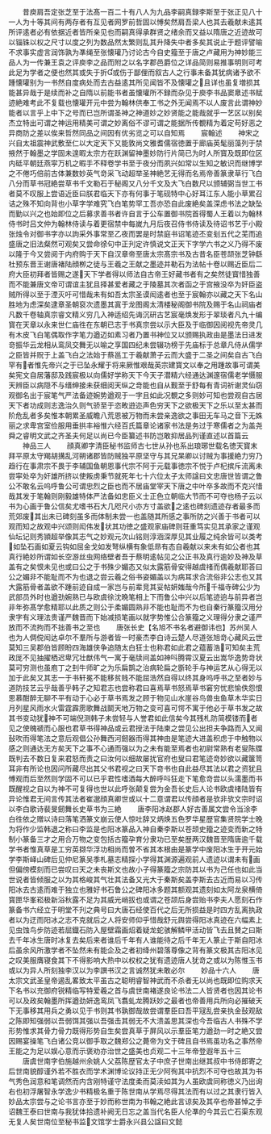 <!-- { "loadSidebar": true } -->
　　昔庾肩吾定张芝至于法髙一百二十有八人为九品李嗣真録李斯至于张正见八十一人为十等其间有两存者有互见者网罗前哲固以愽矣然肩吾梁人也其去羲献未逺其所评逺者必有依据近者皆所亲见也而嗣真得承群贤之绪余而又益以隋唐之近迹故可以锱铢以权之尺寸以度之列为数品然太繁则乱其升降失中者多矣其说止于题评譬喻不求事实虚言润饰孰为凖绳至张懐瓘乃讨论古今自史籀至于唐之卢藏用为神妙能三品人为一传兼王袁之评庾李之品而附之以名字郡邑爵位之详品简则易推事明则可考此足为学者之便也然其或失于折或伤于鄙俚而叙古人之行事未备其犹病诸予欲不踵懐瓘别为一书然自度病处而去古益逺其所见闻皆不及懐瓘之且详也虽复増损其能甚异哉于是续而补之自隋以前能书者虽懐瓘所不録而杂见于庾李书品窦臮述书赋迹絶难考此不复载也懐瓘开元中尝为翰林供奉工书之外无闻焉不以人废言此谓神妙能者以言乎上中下之号而已岂所谓圣神之神道妙之妙贤能之能哉就乎一艺区以别矣杰立特出可谓之神运用精美可谓之妙离俗不谬可谓之能据所传覩精为着定苟好恶之异商防之差以俟来哲然同品之间因有优劣览之可以自知焉
　　宸翰述
　　神宋之兴自太祖震神武敷至仁以大定天下又能敦尚文雅耆儒宿徳置于廊庙英髦丽藻列于禁掖然于翰墨之学固未遑暇太宗方在跃渊留神墨妙防行片简已为时人所寳及既即位区内砥平朝廷燕寜万机之暇手不释卷学书至于夜分而夙兴如常以生知之敏识而继博学之不倦巧倍前古体兼数妙英气竒采飞动超举圣神絶艺无得而名焉帝善篆隶草行飞白八分而草书冠絶尝草书千文勒石于秘阁又八分千文及大飞白数尺以颁辅弼当世工书者莫不叹服上尝语近臣曰朕君临天下亦有何事于笔砚特中心好耳江东人能小草累召诘之殊不知向背也小草字学难究飞白笔势罕工吾亦恐自此废絶矣盖深虑书法之缺坠而勤以兴之也始即位之后募求善书者许自言于公车置御书院首得蜀人王着以为翰林侍书时吕文仲为翰林侍读与着更宿禁中每嵗九月后夜召侍书侍读及待诏书艺于小殿张烛令对御书字亦以訽采外事常至乙夜而罢是时禁庭书诏笔迹丕变刬五代之芜而追盛唐之旧法粲然可观矣又尝命徐句中正刋定许慎说文正天下字学六书之义乃得不废以隆于今又尝阅于内府购于天下自汉章帝至唐太宗髙宗书及古昔名臣苍颉张芝钟繇杜预东晋王谢唐褚陆顔栁之徒与王羲之王献之墨迹并勒石为法帖十卷以赐近臣后二府大臣初拜者皆赐之遂天下学者得以师法自古帝王好藏书者有之矣然徒寳惜独善而不能兼唐文帝可谓谊主犹且择甚爱者藏之于陵墓其次者函之于宫掖没卒为奸臣盗贼所得以至于湮灭吁可惜哉未有如吾太宗圣谟闳逺者也至于宸翰亦以藏之天下名山胜地为虑深矣逮章圣朝裒次遗墨其寘于龙图阁太清楼秘阁御书院及赐于名山祠庙者凡数千卷轴真宗睿文精义穷几入神适绍先诲沉研古艺宸毫焕发形于翠琰者凡九十编寳在天章以永来世仁庙徃在东朝已志于书真宗尝以示大臣及于临御因阅视先帝灵几有木皮飞白笔偶取作字笔力遒迈如素习者乃置书神位又以颁赐执政由是墨法日进发竒振华云龙相从鸾凤交舞无以喻之享国四纪未尝辍功榜于先庙标于总章凡侍从儒学之臣皆并贶于上盖飞白之法始于蔡邕工于羲献萧子云而大盛于二圣之间矣自古飞白罕有者惟先帝兴之于已坠永耀于将来厥惟艰哉英宗建寳文以奉之用踵故事可谓美矣宪文自居藩邸及践宸极以向儒好学称天下今天子潜精六经通达渊邃宿儒老学慑服天辨臣以病隠不与缙绅接未获细阅天纵之竒能也自从觐至于舒每有青词祈谢灵仙窃观御名出于宸笔气严法备迹婉势遒观于一字且如此况覩之多则妙可知也尝观自古居天下者功成则志逸治久则气骄至于恣畋逰迩声色穷天下之欲极天下之乐以至太甚而阶危乱者多矣惟本朝累圣威瞻八荒恩被万物而未尝亲逸欲之事田无车马之音下无姝丽之求卑宫室俭服用垂拱丰裕惟六经百氏篇章论诸家书法是务过于寒儒者之为盖尧舜之睿明文武之齐圣夫何足以尚已今臣纂述书防岂敢抑居品列谨直述以首篇云
　　神品三人
　　顔真卿字清臣秘书监师古七世从孙也系出琅琊世载名徳天寳末拜平原太守羯胡搆乱河朔诸郡皆防贼独平原坚守与其兄杲卿以讨贼为事援絶力穷乃趋行在事肃宗不畏于李辅国鱼朝恩事代宗不阿于元载事徳宗不悦于卢杞摈斥流离未尝寜处卒为奸雄所挤以使叛虏秉节就死年七十六位太子太师諡曰文忠唐世皆谓之鲁公不敢名云呜呼鲁公可谓忠烈之臣也而不居庙堂宰天下唐之中叶卒多故而不克兴惜哉其发于笔翰则刚毅雄特体严法备如忠臣义士正色立朝临大节而不可夺也杨子云以书为心画于鲁公信矣尤嗜书石大几咫尺小亦方寸盖欲之逺也碑刻遗迹存者最多而荒郊废其出未已碑刻虽多而体制未尝一也盖随其所感之事所防之兴善于书者可以观而知之故观中兴颂则闳伟发状其功徳之盛观家庙碑则荘重笃实见其承家之谨观仙坛记则秀頴超举像其志气之妙观元次山铭则淳涵深厚见其业履之纯余皆可以类考如坠石画如夏云钩如屈金戈如发弩纵横有象低昻有态自羲献以来未有如公者也其真行絶妙所谓如长空游丝虫网络壁者吾于蔡明逺帖见之公正书及真行逾妙及神及草盖有之矣恨未见也或曰公之于书殊少媚态又似太露筋骨安得越虞禇而偶羲献耶荅曰公之媚非不能耻而不为也退之尝云羲之俗书姿媚盖以为病耳求合流俗非公志也又其大露筋骨者盖欲不踵前迹自成一家岂与前辈竞其妥帖妍媸哉今所千福寺碑公少为武部员外时也遒劲婉熟已与欧虞徐沈晩笔相上下而鲁公中兴以后笔迹逈与前异者岂非年弥髙学愈精耶以此质之则公于柔媚圆熟非不能也耻而不为也自秦行篆籀汉用分隶字有义理法贵谨严魏晋而下始减损笔画以就字势惟公合篆籀之义理得分隶之谨严放而不流拘而不拙善书之至也
　　唐张长史【名旭不书名者避御讳也】苏州吴人也为人倜傥闳达卓尔不羣所与游者皆一时豪杰李白诗云楚人尽道张旭竒心藏风云世莫知三吴郡伯皆顾盼四海雄侠争追随太白狂士也称君如此君之蕴蓄浩可知矣主荒政厐不见抽擢栖迟卑冗壮猷伟气一寓于毫牍间盖如神呌腾霄汉夏云出嵩华逸势竒状莫可穷测也虽庖丁之刲牛师旷之为乐扁鹊之治病轮扁之斵轮手与神运艺从心得无以加于此矣又其志一于书轩冕不能移贫贱不能屈浩然自得以终其身呜呼书之至者妙与道防技艺云乎哉善乎韩子之知君志也尝称君曰喜焉草书怒焉草书窘穷忧悲愉佚怨恨思慕酣醉无聊不平有动于心必于草书焉发之顾于物见山水崖谷鸟兽虫鱼草木华实日月列星风雨水火雷霆霹雳歌舞战鬬天地万物之变可喜可愕不寓于他必于草书发之故其书变动犹神不可端倪测韩子未尝轻与人誉君如此信矣今其残札防简模镂而者见之使魄禠而心服也君草书得神品或云君授法于陆柬之尝见公出担夫争路而入又闻鼔吹而得笔法之意后观倡公孙舞西河劒器而得其神由是笔迹大进盖积虑于中触物以感之则通达无方矣天下之事不心通而强以为之未有能至焉者也初尉常熟有老叟陈牒既判去不数日复来君怒而责之曰汝何以细故屡扰官府也叟曰君笔迹竒妙欲以藏箧笥耳非有所论也因问所藏尽出其父书君视之曰天下竒书也自此益尽其法以君之资犹且愽观而后至然则学固不可以已乎君性嗜酒每大醉呼呌狂走下笔愈竒尝以头濡墨而书既醒视之自以为神不可复得也世以此呼张颠复尝为金吾长史后人论书欧虞禇陆皆有异论惟君无间言传其法者崔邈顔真卿世或以十二意谓君以传顔者是欤非欤文宗时诏以李白歌诗裴旻劒舞长史草书为三絶
　　唐李阳冰赵郡人好古善属文尝令当涂李白徃依之赠以诗曰落笔洒篆文崩云使人惊吐辞又炳焕五色罗华星歴官集贤院学士晚为将作少监韩退之称曰李监是也阳冰篆品入神自秦李斯以苍颉史籀之迹变而新之特制小篆备三才之用合万物之变包括古籀孕育分隶功已至矣歴两汉魏晋至隋唐逾千载学书者惟真草是工穷英撷华浮功相尚而曽不省其本根由是篆学中废阳冰生于开元始学李斯峄山碑后见仲尼篆吴季札墓志精探小学得其渊源遍观前人遗迹以谓未有画但偏傍模刻而已尝叹曰天之未丧斯文也故小子得篆籀之宗防其以书为己任也如此当世说者皆倾服之以为其格峻其气壮其法备又光大于秦斯矣盖李斯去古近而易以习传阳冰去古逺而难于独立也雅好书石鲁公之碑阳冰多题其额观其遗刻如太阿龙泉横倚寳匣华峯崧极新浴秋露不足为其威光峭拔也或谓之苍颉后身尝贻书李夫人愿刻石作篆备书六经立于明堂不刋之典号曰大唐石经使百代之后无所损益是时四方乱离执政者以为迂而阳冰之志不克就后之人将安师仰乎惜哉舒元舆尝得阳冰真迹在六幅素上见虫蚀鸟步防迹若屈鐡石防入屋壁霜画炤着疑龙蛇骇解鳞甲活动皆飞去且賛之曰斯去千年冰生唐时冰复去矣后来者谁后千年有人谁能待之后千年无人篆止于斯自阳冰后虽余风所激学者不坠然未有能企及之者初绛州碧落尊像之背有篆文极其古阳冰见之叹美服膺寝食其下不得影响大热中以权权之犹有遗迹唐人犹竒之或以为陈惟玉书或以为异人所刻独李汉以为李譔书汉之言诚然犹未敢必尔
　　妙品十六人
　　唐太宗文武圣皇帝遏乱畧致太平虽古之聪明睿智神武而不杀者无以尚也既即位购求天下名书以充御府锐精临写特爱羲之首与虞世南褚遂良论书法二人皆贤者也因其论书可以及政矣翰墨所挥遒劲妍逸鸾凤飞翥虬龙腾跃妙之最者也帝善用兵所向必摧破天下无事移其用兵之勇以见于书则其书孰御哉故尝谓羣臣曰吾平冦乱尝亲执金鼔观敌之陈即知强弱以吾弱饵其强以吾强击其弱无不大溃盖思其深也今吾临古人书殊不学形势惟求其骨力骨力既得形势自生矣尝真草于屏风以示羣臣笔力遒劲一时之絶又尝因赐宴操笔飞白诸公竞以御手取之魏郑公之薨帝为文于碑且自书焉虽功名之事然帝王能之为足以娱心意而示褒劝亦治世之盛美也贞观二十三年帝登遐年五十三
　　唐虞世南字伯施越州余姚人父荔陈歴官太子中庶子世南出继其叔中书侍郎寄之后世南貌醇谨外若不胜衣而学术渊博论议持正无少阿徇其中抗烈不可夺也故其为书气秀色润意和笔调然而内含刚特谨守法度柔而莫渎如其为人虽欧虞同称徳义乃出询右也初浮屠智永学逸少书精极名重于陈世南从学焉尽得其法而有以过之其隶行皆入妙品太宗尝与之论书言亦至于妙而称世南为书翰之絶此言谅矣及其卒也帝甚悼之手诏魏王泰曰世南与我犹体拾遗补阙无日忘之盖当代名臣人伦凖的今其云亡石渠东观无复人矣世南位至秘书监文馆学士爵永兴县公諡曰文懿
